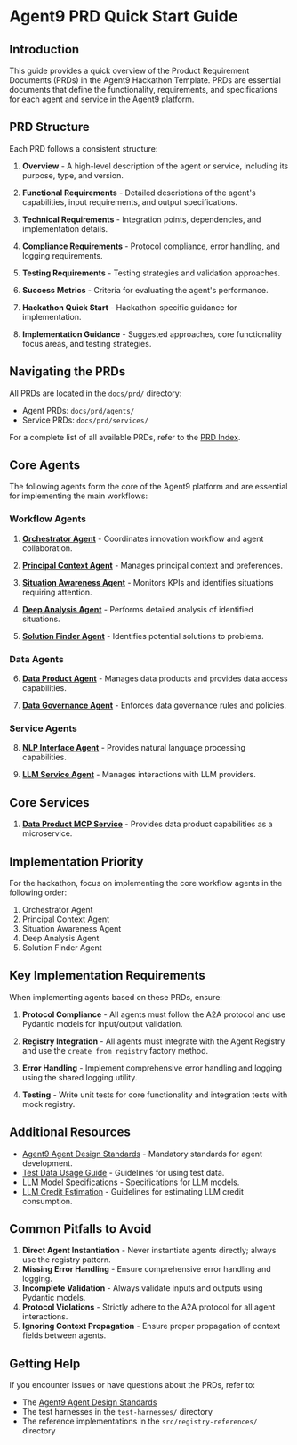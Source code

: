 # Agent9 PRD Quick Start Guide

## Introduction

This guide provides a quick overview of the Product Requirement Documents (PRDs) in the Agent9 Hackathon Template. PRDs are essential documents that define the functionality, requirements, and specifications for each agent and service in the Agent9 platform.

## PRD Structure

Each PRD follows a consistent structure:

1. **Overview** - A high-level description of the agent or service, including its purpose, type, and version.

2. **Functional Requirements** - Detailed descriptions of the agent's capabilities, input requirements, and output specifications.

3. **Technical Requirements** - Integration points, dependencies, and implementation details.

4. **Compliance Requirements** - Protocol compliance, error handling, and logging requirements.

5. **Testing Requirements** - Testing strategies and validation approaches.

6. **Success Metrics** - Criteria for evaluating the agent's performance.

7. **Hackathon Quick Start** - Hackathon-specific guidance for implementation.

8. **Implementation Guidance** - Suggested approaches, core functionality focus areas, and testing strategies.

## Navigating the PRDs

All PRDs are located in the `docs/prd/` directory:
- Agent PRDs: `docs/prd/agents/`
- Service PRDs: `docs/prd/services/`

For a complete list of all available PRDs, refer to the [PRD Index](index.md).

## Core Agents

The following agents form the core of the Agent9 platform and are essential for implementing the main workflows:

### Workflow Agents

1. **[Orchestrator Agent](agents/a9_orchestrator_agent_prd.md)** - Coordinates innovation workflow and agent collaboration.

2. **[Principal Context Agent](agents/a9_principal_context_agent_prd.md)** - Manages principal context and preferences.

3. **[Situation Awareness Agent](agents/a9_situation_awareness_agent_prd.md)** - Monitors KPIs and identifies situations requiring attention.

4. **[Deep Analysis Agent](agents/a9_deep_analysis_agent_prd.md)** - Performs detailed analysis of identified situations.

5. **[Solution Finder Agent](agents/a9_solution_finder_agent_prd.md)** - Identifies potential solutions to problems.

### Data Agents

6. **[Data Product Agent](agents/a9_data_product_agent_prd.md)** - Manages data products and provides data access capabilities.

7. **[Data Governance Agent](agents/a9_data_governance_agent_prd.md)** - Enforces data governance rules and policies.

### Service Agents

8. **[NLP Interface Agent](agents/a9_nlp_interface_agent_prd.md)** - Provides natural language processing capabilities.

9. **[LLM Service Agent](agents/a9_llm_service_agent_prd.md)** - Manages interactions with LLM providers.

## Core Services

1. **[Data Product MCP Service](services/a9_data_product_mcp_service_prd.md)** - Provides data product capabilities as a microservice.

## Implementation Priority

For the hackathon, focus on implementing the core workflow agents in the following order:

1. Orchestrator Agent
2. Principal Context Agent
3. Situation Awareness Agent
4. Deep Analysis Agent
5. Solution Finder Agent

## Key Implementation Requirements

When implementing agents based on these PRDs, ensure:

1. **Protocol Compliance** - All agents must follow the A2A protocol and use Pydantic models for input/output validation.

2. **Registry Integration** - All agents must integrate with the Agent Registry and use the `create_from_registry` factory method.

3. **Error Handling** - Implement comprehensive error handling and logging using the shared logging utility.

4. **Testing** - Write unit tests for core functionality and integration tests with mock registry.

## Additional Resources

- [Agent9 Agent Design Standards](../Agent9_Agent_Design_Standards.md) - Mandatory standards for agent development.
- [Test Data Usage Guide](../Test_Data_Usage_Guide.md) - Guidelines for using test data.
- [LLM Model Specifications](../LLM_Model_Specifications.md) - Specifications for LLM models.
- [LLM Credit Estimation](../LLM_Credit_Estimation.md) - Guidelines for estimating LLM credit consumption.

## Common Pitfalls to Avoid

1. **Direct Agent Instantiation** - Never instantiate agents directly; always use the registry pattern.
2. **Missing Error Handling** - Ensure comprehensive error handling and logging.
3. **Incomplete Validation** - Always validate inputs and outputs using Pydantic models.
4. **Protocol Violations** - Strictly adhere to the A2A protocol for all agent interactions.
5. **Ignoring Context Propagation** - Ensure proper propagation of context fields between agents.

## Getting Help

If you encounter issues or have questions about the PRDs, refer to:
- The [Agent9 Agent Design Standards](../Agent9_Agent_Design_Standards.md)
- The test harnesses in the `test-harnesses/` directory
- The reference implementations in the `src/registry-references/` directory

